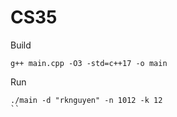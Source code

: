 # CS35
Build
```
g++ main.cpp -O3 -std=c++17 -o main
```

Run
```
./main -d "rknguyen" -n 1012 -k 12
``